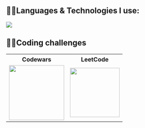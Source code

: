 ## 👨‍💻Languages & Technologies I use: 
<p> 
    <img src="https://go-skill-icons.vercel.app/api/icons?i=java,spring,postman,mysql,docker,kubernetes,kotlin,jetpackcompose,maven,gradle,bash,git,github,python,c,html,css,figma&perline=10" />
</p>

## 🏋️‍♀️Coding challenges 
<table>
    <tr>
        <th>Codewars</th>
        <th>LeetCode</th>    
    </tr>
    <tr>        
        <td>
            <a href="https://www.codewars.com/users/Timasostima">
                <img src="https://www.codewars.com/users/Timasostima/badges/micro" width="150px">
            </a>
        </td>
        <td>
            <!-- https://leetcode-badge.vercel.app/ -->
            <a href="https://leetcode.com/u/timasostima/">
                <img src="https://img.shields.io/badge/dynamic/json?style=for-the-badge&labelColor=black&color=%23ffa116&label=Solved&query=solved&url=https%3A%2F%2Fleetcode-badge.vercel.app%2Fapi%2Fusers%2Ftimasostima&logo=leetcode&logoColor=yellow" width="135px"> 
            </a>
        </td>
    </tr>
</table>



